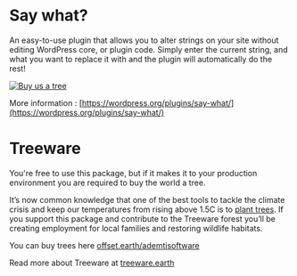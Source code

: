 # Say what?

An easy-to-use plugin that allows you to alter strings on your site without editing WordPress core, or plugin code. Simply enter the current string, and what you want to replace it with and the plugin will automatically do the rest!

[![Buy us a tree](https://img.shields.io/badge/Treeware-%F0%9F%8C%B3-lightgreen?style=for-the-badge)](https://offset.earth/ademtisoftware?gift-trees)

More information : 
[https://wordpress.org/plugins/say-what/](https://wordpress.org/plugins/say-what/)

# Treeware

You're free to use this package, but if it makes it to your production environment you are required to buy the world a tree.

It’s now common knowledge that one of the best tools to tackle the climate crisis and keep our temperatures from rising above 1.5C is to <a rel="nofollow" href="https://www.bbc.co.uk/news/science-environment-48870920">plant trees</a>. If you support this package and contribute to the Treeware forest you’ll be creating employment for local families and restoring wildlife habitats.

You can buy trees here [offset.earth/ademtisoftware](https://offset.earth/ademtisoftware?gift-trees)

Read more about Treeware at [treeware.earth](http://treeware.earth)
